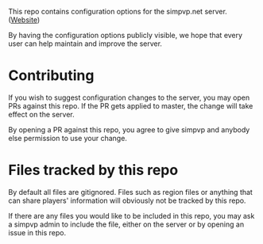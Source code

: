 This repo contains configuration options for the simpvp.net server. ([Website](https://simplicitypvp.net))

By having the configuration options publicly visible, we hope that every user can help maintain and improve the server.

# Contributing

If you wish to suggest configuration changes to the server, you may open PRs against this repo. If the PR gets applied to master, the change will take effect on the server.

By opening a PR against this repo, you agree to give simpvp and anybody else permission to use your change.

# Files tracked by this repo

By default all files are gitignored. Files such as region files or anything that can share players' information will obviously not be tracked by this repo.

If there are any files you would like to be included in this repo, you may ask a simpvp admin to include the file, either on the server or by opening an issue in this repo.
